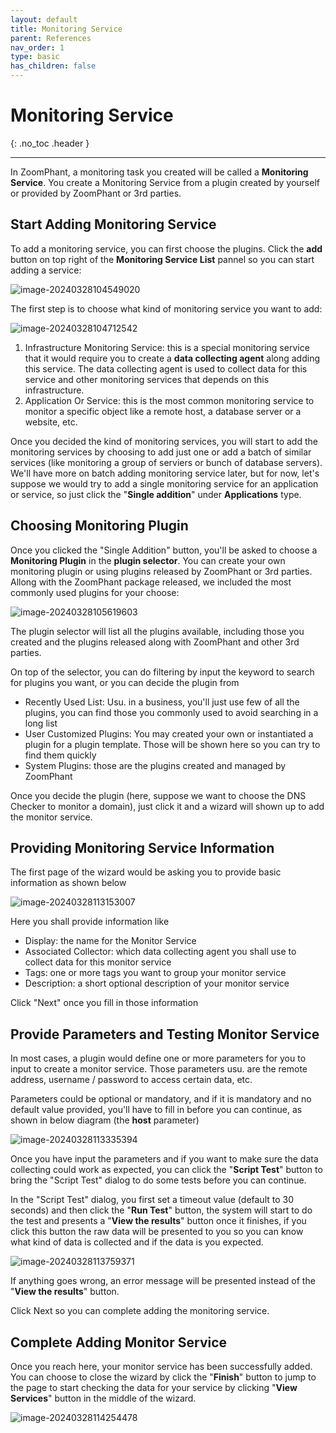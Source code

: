 ```yaml
---
layout: default
title: Monitoring Service
parent: References
nav_order: 1
type: basic
has_children: false
---
```


# Monitoring Service
{: .no_toc .header }

----
In ZoomPhant, a monitoring task you created will be called a **Monitoring Service**. You create a Monitoring Service from a plugin created by yourself or provided by ZoomPhant or 3rd parties.

## Start Adding Monitoring Service ##

To add a monitoring service, you can first choose the plugins. Click the **add** button on top right of the **Monitoring Service List** pannel so you can start adding a service:

![image-20240328104549020](./image-20240328104549020.png)



The first step is to choose what kind of monitoring service you want to add:

![image-20240328104712542](./image-20240328104712542.png)



1. Infrastructure Monitoring Service: this is a special monitoring service that it would require you to create a **data collecting agent** along adding this service. The data collecting agent is used to collect data for this service and other monitoring services that depends on this infrastructure.
2. Application Or Service: this is the most common monitoring service to monitor a specific object like a remote host, a database server or a website, etc.



Once you decided the kind of monitoring services, you will start to add the monitoring services by choosing to add just one or add a batch of similar services (like monitoring a group of serviers or bunch of database servers). We'll have more on batch adding monitoring service later, but for now, let's suppose we would try to add a single monitoring service for an application or service, so just click the "**Single addition**" under **Applications** type.



## Choosing Monitoring Plugin

Once you clicked the "Single Addition" button, you'll be asked to choose a **Monitoring Plugin** in the **plugin selector**. You can create your own monitoring plugin or using plugins released by ZoomPhant or 3rd parties. Allong with the ZoomPhant package released, we included the most commonly used plugins for your choose:

![image-20240328105619603](./image-20240328105619603.png)


The plugin selector will list all the plugins available, including those you created and the plugins released along with ZoomPhant and other 3rd parties.

On top of the selector, you can do filtering by input the keyword to search for plugins you want, or you can decide the plugin from

* Recently Used List: Usu. in a business, you'll just use few of all the plugins, you can find those you commonly used to avoid searching in a long list
* User Customized Plugins: You may created your own or instantiated a plugin for a plugin template. Those will be shown here so you can try to find them quickly
* System Plugins: those are the plugins created and managed by ZoomPhant


Once you decide the plugin (here, suppose we want to choose the DNS Checker to monitor a domain), just click it and a wizard will shown up to add the monitor service.


## Providing Monitoring Service Information

The first page of the wizard would be asking you to provide basic information as shown below

![image-20240328113153007](./image-20240328113153007.png)

Here you shall provide information like

* Display: the name for the Monitor Service
* Associated Collector: which data collecting agent you shall use to collect data for this monitor service
* Tags: one or more tags you want to group your monitor service
* Description: a short optional description of your monitor service

Click "Next" once you fill in those information



## Provide Parameters and Testing Monitor Service

In most cases, a plugin would define one or more parameters for you to input to create a monitor service. Those parameters usu. are the remote address, username / password to access certain data, etc.

Parameters could be optional or mandatory, and if it is mandatory and no default value provided, you'll have to fill in before you can continue, as shown in below diagram (the **host** parameter)

![image-20240328113335394](./image-20240328113335394.png)



Once you have input the parameters and if you want to make sure the data collecting could work as expected, you can click the "**Script Test**" button to bring the "Script Test" dialog to do some tests before you can continue. 

In the "Script Test" dialog, you first set a timeout value (default to 30 seconds) and then click the "**Run Test**" button, the system will start to do the test and presents a "**View the results**" button once it finishes, if you click this button the raw data will be presented to you so you can know what kind of data is collected and if the data is you expected.

![image-20240328113759371](./image-20240328113759371.png)

If anything goes wrong, an error message will be presented instead of the "**View the results**" button.

Click Next so you can complete adding the monitoring service.

## Complete Adding Monitor Service

Once you reach here, your monitor service has been successfully added. You can choose to close the wizard by click the "**Finish**" button to jump to the page to start checking the data for your service by clicking "**View Services**" button in the middle of the wizard.



![image-20240328114254478](./image-20240328114254478.png)
